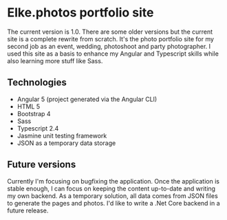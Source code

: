 # Elke.photos portfolio site

The current version is 1.0. There are some older versions but the current site is a complete rewrite from scratch. It's the photo portfolio site for my second job as an event, wedding, photoshoot and party photographer. I used this site as a basis to enhance my Angular and Typescript skills while also learning more stuff like Sass.

## Technologies

* Angular 5 (project generated via the Angular CLI)
* HTML 5
* Bootstrap 4
* Sass
* Typescript 2.4
* Jasmine unit testing framework
* JSON as a temporary data storage

## Future versions

Currently I'm focusing on bugfixing the application. Once the application is stable enough, I can focus on keeping the content up-to-date and writing my own backend. As a temporary solution, all data comes from JSON files to generate the pages and photos. I'd like to write a .Net Core backend in a future release.